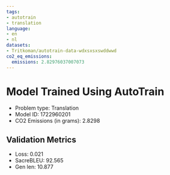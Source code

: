 ```yaml
---
tags:
- autotrain
- translation
language:
- en
- nl
datasets:
- Tritkoman/autotrain-data-wdxsxsxswddwwd
co2_eq_emissions:
  emissions: 2.82976037007073
---
```


# Model Trained Using AutoTrain

- Problem type: Translation
- Model ID: 1722960201
- CO2 Emissions (in grams): 2.8298

## Validation Metrics

- Loss: 0.021
- SacreBLEU: 92.565
- Gen len: 10.877